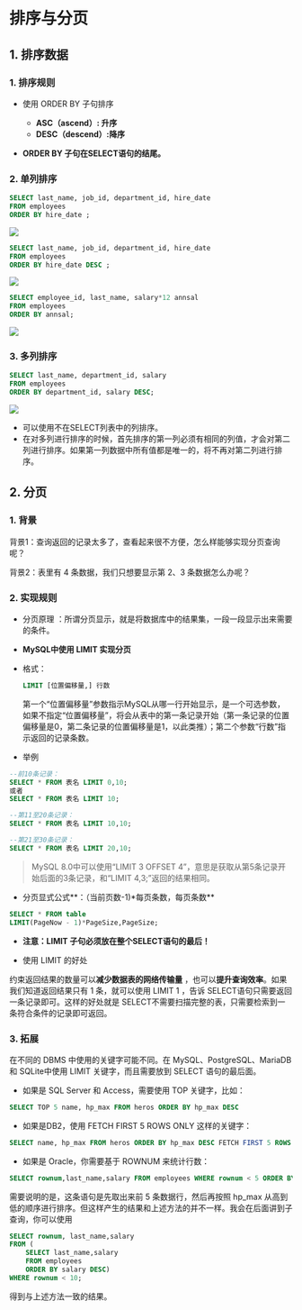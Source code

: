 # 排序与分页

## 1. 排序数据

### 1. 排序规则

- 使用 ORDER BY 子句排序
  - **ASC（ascend）: 升序**
  - **DESC（descend）:降序**

- **ORDER BY 子句在SELECT语句的结尾。**



### 2. 单列排序

```sql
SELECT last_name, job_id, department_id, hire_date
FROM employees
ORDER BY hire_date ;
```

![](https://gitlab.com/eardh/picture/-/raw/main/mysql_img/202201191040148.png)

```sql
SELECT last_name, job_id, department_id, hire_date
FROM employees
ORDER BY hire_date DESC ;
```

![](https://gitlab.com/eardh/picture/-/raw/main/mysql_img/202201191040883.png)

```sql
SELECT employee_id, last_name, salary*12 annsal
FROM employees
ORDER BY annsal;
```

![](https://gitlab.com/eardh/picture/-/raw/main/mysql_img/202201191041150.png)



### 3. 多列排序

```sql
SELECT last_name, department_id, salary
FROM employees
ORDER BY department_id, salary DESC;
```

![](https://gitlab.com/eardh/picture/-/raw/main/mysql_img/202201191045480.png)

- 可以使用不在SELECT列表中的列排序。
- 在对多列进行排序的时候，首先排序的第一列必须有相同的列值，才会对第二列进行排序。如果第一列数据中所有值都是唯一的，将不再对第二列进行排序。





## 2. 分页

### 1. 背景

背景1：查询返回的记录太多了，查看起来很不方便，怎么样能够实现分页查询呢？

背景2：表里有 4 条数据，我们只想要显示第 2、3 条数据怎么办呢？



### 2. 实现规则

- 分页原理 ：所谓分页显示，就是将数据库中的结果集，一段一段显示出来需要的条件。

- **MySQL中使用 LIMIT 实现分页**

- 格式：

  ```sql
  LIMIT [位置偏移量,] 行数
  ```

  第一个“位置偏移量”参数指示MySQL从哪一行开始显示，是一个可选参数，如果不指定“位置偏移量”，将会从表中的第一条记录开始（第一条记录的位置偏移量是0，第二条记录的位置偏移量是1，以此类推）；第二个参数“行数”指示返回的记录条数。

- 举例

```sql
--前10条记录：
SELECT * FROM 表名 LIMIT 0,10;
或者
SELECT * FROM 表名 LIMIT 10;

--第11至20条记录：
SELECT * FROM 表名 LIMIT 10,10;

--第21至30条记录：
SELECT * FROM 表名 LIMIT 20,10;
```

> MySQL 8.0中可以使用“LIMIT 3 OFFSET 4”，意思是获取从第5条记录开始后面的3条记录，和“LIMIT 4,3;”返回的结果相同。

- 分页显式公式**：（当前页数-1)\*每页条数，每页条数**

```sql
SELECT * FROM table
LIMIT(PageNow - 1)*PageSize,PageSize;
```

- **注意：LIMIT 子句必须放在整个SELECT语句的最后！**

- 使用 LIMIT 的好处

约束返回结果的数量可以**减少数据表的网络传输量** ，也可以**提升查询效率**。如果我们知道返回结果只有 1 条，就可以使用 LIMIT 1 ，告诉 SELECT语句只需要返回一条记录即可。这样的好处就是 SELECT不需要扫描完整的表，只需要检索到一条符合条件的记录即可返回。



### 3. 拓展

在不同的 DBMS 中使用的关键字可能不同。在 MySQL、PostgreSQL、MariaDB 和 SQLite中使用 LIMIT 关键字，而且需要放到 SELECT 语句的最后面。

- 如果是 SQL Server 和 Access，需要使用 TOP 关键字，比如：

```sql
SELECT TOP 5 name, hp_max FROM heros ORDER BY hp_max DESC
```

- 如果是DB2，使用 FETCH FIRST 5 ROWS ONLY 这样的关键字：

```sql
SELECT name, hp_max FROM heros ORDER BY hp_max DESC FETCH FIRST 5 ROWS ONLY
```

- 如果是 Oracle，你需要基于 ROWNUM 来统计行数：

```sql
SELECT rownum,last_name,salary FROM employees WHERE rownum < 5 ORDER BY salary DESC;
```

需要说明的是，这条语句是先取出来前 5 条数据行，然后再按照 hp_max 从高到低的顺序进行排序。但这样产生的结果和上述方法的并不一样。我会在后面讲到子查询，你可以使用

```sql
SELECT rownum, last_name,salary
FROM (
    SELECT last_name,salary
    FROM employees
    ORDER BY salary DESC)
WHERE rownum < 10;
```

得到与上述方法一致的结果。

